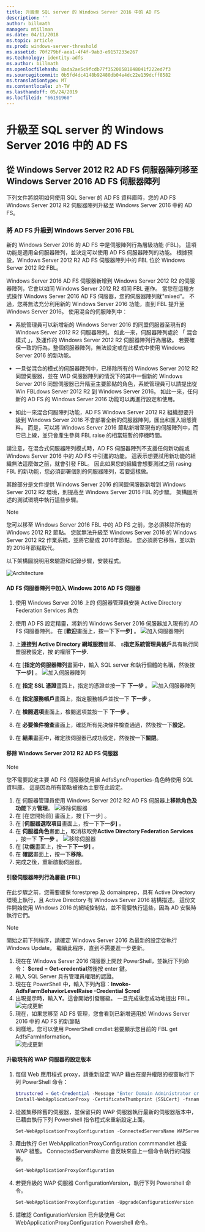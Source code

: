 ```yaml
---
title: 升級至 SQL server 的 Windows Server 2016 中的 AD FS
description: ''
author: billmath
manager: mtillman
ms.date: 04/11/2018
ms.topic: article
ms.prod: windows-server-threshold
ms.assetid: 70f279bf-aea1-4f4f-9ab3-e9157233e267
ms.technology: identity-adfs
ms.author: billmath
ms.openlocfilehash: 8ada2ae5c9fcdb77f35200581848041f222ed7f3
ms.sourcegitcommit: 0b5fd4dc4148b92480db04e4dc22e139dcff8582
ms.translationtype: MT
ms.contentlocale: zh-TW
ms.lasthandoff: 05/24/2019
ms.locfileid: "66191960"
---
```

# <a name="upgrading-to-ad-fs-in-windows-server-2016-with-sql-server"></a>升級至 SQL server 的 Windows Server 2016 中的 AD FS



## <a name="moving-from-a-windows-server-2012-r2-ad-fs-farm-to-a-windows-server-2016-ad-fs-farm"></a>從 Windows Server 2012 R2 AD FS 伺服器陣列移至 Windows Server 2016 AD FS 伺服器陣列  
下列文件將說明如何使用 SQL Server 的 AD FS 資料庫時，您的 AD FS Windows Server 2012 R2 伺服器陣列升級至 Windows Server 2016 中的 AD FS。  

### <a name="upgrading-ad-fs-to-windows-server-2016-fbl"></a>將 AD FS 升級到 Windows Server 2016 FBL  
新的 Windows Server 2016 的 AD FS 中是伺服陣列行為層級功能 (FBL)。   這項功能是適用全伺服器陣列，並決定可以使用 AD FS 伺服器陣列的功能。   根據預設，Windows Server 2012 R2 AD FS 伺服器陣列中的 FBL 位於 Windows Server 2012 R2 FBL。  

Windows Server 2016 AD FS 伺服器新增到 Windows Server 2012 R2 的伺服器陣列，它會以如同 Windows Server 2012 R2 相同 FBL 運作。  當您在這種方式操作 Windows Server 2016 AD FS 伺服器，您的伺服器陣列就"mixed"。  不過，您將無法充分利用新的 Windows Server 2016 功能，直到 FBL 提升至 Windows Server 2016。  使用混合的伺服陣列中：  

-   系統管理員可以新增新的 Windows Server 2016 的同盟伺服器至現有的 Windows Server 2012 R2 伺服器陣列。  如此一來，伺服器陣列處於 「 混合模式 」，及運作的 Windows Server 2012 R2 伺服器陣列行為層級。  若要確保一致的行為，整個伺服器陣列，無法設定或在此模式中使用 Windows Server 2016 的新功能。  

-   一旦從混合的模式的伺服器陣列中，已移除所有的 Windows Server 2012 R2 同盟伺服器，並在 WID 伺服器陣列的情況下的其中一個新的 Windows Server 2016 同盟伺服器已升階至主要節點的角色，系統管理員可以請提出從 Win FBLdows Server 2012 R2 到 Windows Server 2016。  如此一來，任何新的 AD FS 的 Windows Server 2016 功能可以再進行設定和使用。  

-   如此一來混合伺服陣列功能，AD FS Windows Server 2012 R2 組織想要升級到 Windows Server 2016 不會部署全新的伺服器陣列，匯出和匯入組態資料。  而是，可以將 Windows Server 2016 節點新增至現有的伺服陣列中，而它已上線，並只會產生參與 FBL raise 的相當短暫的停機時間。  

請注意，在混合式伺服器陣列模式時，AD FS 伺服器陣列不支援任何新功能或 Windows Server 2016 中的 AD FS 中引進的功能。  這表示想要試用新功能的組織無法這麼做之前，就會引發 FBL。  因此如果您的組織會想要測試之前 rasing FBL 的新功能，您必須部署個別的伺服器陣列，若要這樣做。  

其餘部分是文件提供 Windows Server 2016 的同盟伺服器新增到 Windows Server 2012 R2 環境，則提高至 Windows Server 2016 FBL 的步驟。  架構圖所述的測試環境中執行這些步驟。  

> [!NOTE]  
> 您可以移至 Windows Server 2016 FBL 中的 AD FS 之前，您必須移除所有的 Windows 2012 R2 節點。  您就無法升級至 Windows Server 2016 的 Windows Server 2012 R2 作業系統，並將它變成 2016年節點。  您必須將它移除，並以新的 2016年節點取代。  

以下架構圖說明用來驗證和記錄步驟，安裝程式。

![Architecture](media/Upgrading-to-AD-FS-in-Windows-Server-2016-SQL/arch.png)


#### <a name="join-the-windows-2016-ad-fs-server-to-the-ad-fs-farm"></a>AD FS 伺服器陣列中加入 Windows 2016 AD FS 伺服器

1.  使用 Windows Server 2016 上的 伺服器管理員安裝 Active Directory Federation Services 角色  

2.  使用 AD FS 設定精靈，將新的 Windows Server 2016 伺服器加入現有的 AD FS 伺服器陣列。  在 [**歡迎**畫面上，按一下**下一步]** 。
 ![加入伺服器陣列](media/Upgrading-to-AD-FS-in-Windows-Server-2016-SQL/configure1.png)  
3.  上**連接到 Active Directory 網域服務**螢幕、 s**指定系統管理員帳戶**具有執行同盟服務設定，按 的權限**下一步**.
4.  在 [**指定的伺服器陣列**畫面中，輸入 SQL server 和執行個體的名稱，然後按**下一步]** 。
![加入伺服器陣列](media/Upgrading-to-AD-FS-in-Windows-Server-2016-SQL/configure3.png)
5.  在 **指定 SSL 憑證**畫面上，指定的憑證並按一下 **下一步** 。
![加入伺服器陣列](media/Upgrading-to-AD-FS-in-Windows-Server-2016-SQL/configure4.png)
6.  在 **指定服務帳戶**畫面上，指定服務帳戶並按一下 **下一步** 。
7.  在 **檢閱選項**畫面上，檢閱選項並按一下 **下一步** 。
8.  在 **必要條件檢查**畫面上，確認所有先決條件檢查通過，然後按一下**設定**。
9.  在 **結果**畫面中，確定該伺服器已成功設定，然後按一下**關閉**。


#### <a name="remove-the-windows-server-2012-r2-ad-fs-server"></a>移除 Windows Server 2012 R2 AD FS 伺服器

>[!NOTE]
>您不需要設定主要 AD FS 伺服器使用組 AdfsSyncProperties-角色時使用 SQL 資料庫。  這是因為所有節點被視為主要在此設定。

1.  在 伺服器管理員使用 Windows Server 2012 R2 AD FS 伺服器上**移除角色及功能**下方**管理**。
![移除伺服器](media/Upgrading-to-AD-FS-in-Windows-Server-2016-SQL/remove1.png)
2.  在 [在您開始前]  畫面上，按 [下一步]  。
3.  在 [**伺服器選取項目**畫面上，按一下**下一步]** 。
4.  在 **伺服器角色**畫面上，取消核取旁**Active Directory Federation Services** ，按一下 **下一步** 。
![移除伺服器](media/Upgrading-to-AD-FS-in-Windows-Server-2016-SQL/remove2.png)
5.  在 [**功能**畫面上，按一下**下一步]** 。
6.  在 **確認**畫面上，按一下**移除**。
7.  完成之後，重新啟動伺服器。

#### <a name="raise-the-farm-behavior-level-fbl"></a>引發伺服器陣列行為層級 (FBL)
在此步驟之前，您需要確保 forestprep 及 domainprep，具有 Active Directory 環境上執行，且 Active Directory 有 Windows Server 2016 結構描述。  這份文件開始使用 Windows 2016 的網域控制站，並不需要執行這些，因為 AD 安裝時執行它們。

>[!NOTE]
>開始之前下列程序，請確定 Windows Server 2016 為最新的設定從執行 Windows Update。  繼續此程序，直到不需要進一步更新。

1. 現在在 Windows Server 2016 伺服器上開啟 PowerShell，並執行下列命令： **$cred = Get-credential**然後按 enter 鍵。
2. 輸入 SQL Server 具有管理員權限的認證。
3. 現在在 PowerShell 中，輸入下列內容：**Invoke-AdfsFarmBehaviorLevelRaise -Credential $cred**
2. 出現提示時，輸入**Y**。這會開始引發層級。  一旦完成後您成功地提出 FBL。  
![完成更新](media/Upgrading-to-AD-FS-in-Windows-Server-2016-SQL/finish1.png)
3. 現在，如果您移至 AD FS 管理，您會看到已新增適用於 Windows Server 2016 中的 AD FS 的新節點  
4. 同樣地，您可以使用 PowerShell cmdlet:若要顯示您目前的 FBL get AdfsFarmInformation。  
![完成更新](media/Upgrading-to-AD-FS-in-Windows-Server-2016-SQL/finish2.png)

#### <a name="upgrade-the-configuration-version-of-existing-wap-servers"></a>升級現有的 WAP 伺服器的設定版本
1. 每個 Web 應用程式 proxy，請重新設定 WAP 藉由在提升權限的視窗執行下列 PowerShell 命令：  
    ```powershell
    $trustcred = Get-Credential -Message "Enter Domain Administrator credentials"
    Install-WebApplicationProxy -CertificateThumbprint {SSLCert} -fsname fsname -FederationServiceTrustCredential $trustcred  
    ```
2. 從叢集移除舊的伺服器，並保留只的 WAP 伺服器執行最新的伺服器版本中，已藉由執行下列 Powershell 指令程式來重新設定上面。
    ```powershell
    Set-WebApplicationProxyConfiguration -ConnectedServersName WAPServerName1, WAPServerName2
    ```
3. 藉由執行 Get WebApplicationProxyConfiguration commmandlet 檢查 WAP 組態。 ConnectedServersName 會反映來自上一個命令執行的伺服器。
    ```powershell
    Get-WebApplicationProxyConfiguration
    ```
4. 若要升級的 WAP 伺服器 ConfigurationVersion，執行下列 Powershell 命令。
    ```powershell
    Set-WebApplicationProxyConfiguration -UpgradeConfigurationVersion
    ```
5. 請確認 ConfigurationVersion 已升級使用 Get WebApplicationProxyConfiguration Powershell 命令。
    
